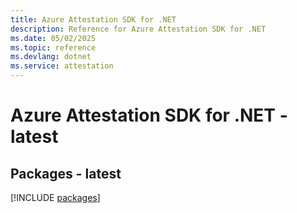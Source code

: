 ```yaml
---
title: Azure Attestation SDK for .NET
description: Reference for Azure Attestation SDK for .NET
ms.date: 05/02/2025
ms.topic: reference
ms.devlang: dotnet
ms.service: attestation
---
```

# Azure Attestation SDK for .NET - latest
## Packages - latest
[!INCLUDE [packages](attestation-index.md)]